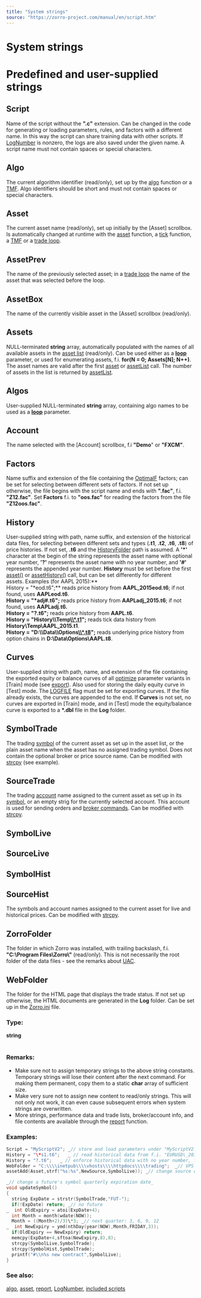 ```yaml
---
title: "System strings"
source: "https://zorro-project.com/manual/en/script.htm"
---
```


# System strings

# Predefined and user-supplied strings

## Script

Name of the script without the **".c"** extension. Can be changed in the code for generating or loading parameters, rules, and factors with a different name. In this way the script can share training data with other scripts. If [LogNumber](numtotalcycles.md) is nonzero, the logs are also saved under the given name. A script name must not contain spaces or special characters.

## Algo

The current algorithm identifier (read/only), set up by the [algo](095_algo.md) function or a [TMF](018_TradeMode.md). Algo identifiers should be short and must not contain spaces or special characters.

## Asset

The current asset name (read/only), set up initially by the \[Asset\] scrollbox. Is automatically changed at runtime with the [asset](013_Asset_Account_Lists.md) function, a [tick](089_tick_tock.md) function, a [TMF](018_TradeMode.md) or a [trade loop](fortrades.md). 

## AssetPrev

The name of the previously selected asset; in a [trade loop](fortrades.md) the name of the asset that was selected before the loop.

## AssetBox

The name of the currently visible asset in the \[Asset\] scrollbox (read/only).

## Assets

NULL-terminated **string** array, automatically populated with the names of all available assets in the [asset list](013_Asset_Account_Lists.md) (read/only). Can be used either as a [**loop**](109_loop.md) parameter, or used for enumerating assets, f.i. **for(N = 0; Assets\[N\]; N++)**. The asset names are valid after the first [asset](013_Asset_Account_Lists.md) or [assetList](013_Asset_Account_Lists.md) call. The number of assets in the list is returned by [assetList](013_Asset_Account_Lists.md).

## Algos

User-supplied NULL-terminated **string** array, containing algo names to be used as a [**loop**](109_loop.md) parameter.

## Account

The name selected with the \[Account\] scrollbox, f.i **"Demo**" or **"FXCM"**.

## Factors

Name suffix and extension of the file containing the [OptimalF](016_OptimalF_money_management.md) factors; can be set for selecting between different sets of factors. If not set up otherwise, the file begins with the script name and ends with **".fac"**, f.i. **"Z12.fac"**. Set **Factors** f.i. to **"oos.fac"** for reading the factors from the file **"Z12oos.fac"**.  

## History

User-supplied string with path, name suffix, and extension of the historical data files, for selecting between different sets and types (**.t1**, **.t2**, **.t6**, **.t8**) of price histories. If not set, **.t6** and the [HistoryFolder](007_Training.md) path is assumed. A **'\*'** character at the begin of the string represents the asset name with optional year number, **'?'** represents the asset name with no year number, and **'#'** represents the appended year number. **History** must be set before the first [asset()](013_Asset_Account_Lists.md) or [assetHistory()](loadhistory.md) call, but can be set differently for different assets. Examples (for AAPL 2015):**  
History = "\*eod.t6";** reads price history from **AAPL\_2015eod.t6**; if not found, uses **AAPLeod.t6**.  
**History = "\*adj#.t6";** reads price history from **AAPLadj\_2015.t6**; if not found, uses **AAPLadj.t6.  
History = "?.t6";** reads price history from **AAPL.t6**.  
**History = "History\\\\Temp[\\\\\*.t1](file://*.t1)";** reads tick data history from **History\\Temp\\AAPL\_2015.t1**.  
**History = "D:\\\\Data\\\\Options[\\\\\*.t8](file://*.t8)";** reads underlying price history from option chains in **D:\\Data\\Options\\AAPL.t8**.

## Curves

User-supplied string with path, name, and extension of the file containing the exported equity or balance curves of all [optimize](107_optimize.md) parameter variants in \[Train\] mode (see [export](export.htm#balance)). Also used for storing the daily equity curve in \[Test\] mode. The [LOGFILE](018_TradeMode.md) flag must be set for exporting curves. If the file already exists, the curves are appended to the end. If **Curves** is not set, no curves are exported in \[Train\] mode, and in \[Test\] mode the equity/balance curve is exported to a **\*.dbl** file in the **Log** folder.

## SymbolTrade

The trading [symbol](014_Asset_Symbols.md) of the current asset as set up in the asset list, or the plain asset name when the asset has no assigned trading symbol. Does not contain the optional broker or price source name. Can be modified with [strcpy](str_.md) (see example).

## SourceTrade

The trading [account](013_Asset_Account_Lists.md) name assigned to the current asset as set up in its [symbol](014_Asset_Symbols.md), or an empty strig for the currently selected account. This account is used for sending orders and [broker commands](113_brokerCommand.md). Can be modified with [strcpy](str_.md).

## SymbolLive

## SourceLive

## SymbolHist

## SourceHist

The symbols and account names assigned to the current asset for live and historical prices. Can be modified with [strcpy](str_.md).

## ZorroFolder

The folder in which Zorro was installed, with trailing backslash, f.i. **"C:\\Program Files\\Zorro\\"** (read/only). This is not necessarily the root folder of the data files - see the remarks about [UAC](started.htm#uac).

## WebFolder

The folder for the HTML page that displays the trade status. If not set up otherwise, the HTML documents are generated in the **Log** folder. Can be set up in the [Zorro.ini](007_Training.md) file.

### Type:

**string**  
 

### Remarks:

*   Make sure not to assign temporary strings to the above string constants. Temporary strings will lose their content after the next command. For making them permanent, copy them to a static **char** array of sufficient size.
*   Make very sure not to assign new content to read/only strings. This will not only not work, it can even cause subsequent errors when system strings are overwritten.
*   More strings, performance data and trade lists, broker/account info, and file contents are available through the [report](012_Performance_Report.md) function.

### Examples:

```c
Script = "MyScriptV2"; _// store and load parameters under "MyScriptV2.par"_
History = "\*s1.t6";   _ // read historical data from f.i. "EURUSD\_2013s1.t6"_
History = "?.t6";   _ // enforce historical data with no year number, f.i. "EURUSD.t6"_
WebFolder = "C:\\\\inetpub\\\\vhosts\\\\httpdocs\\\\trading";  _// VPS web folder_
assetAdd(Asset,strf("%s:%s",NewSource,SymbolLive)); _// change source of current asset_
```
```c
_// change a future's symbol quarterly expiration date_
void updateSymbol()
{
  string ExpDate = strstr(SymbolTrade,"FUT-");
  if(!ExpDate) return; _// no future 
_  int OldExpiry = atoi(ExpDate+4);
  int Month = month(wdate(NOW)); 
  Month = ((Month+2)/3)\*3; _// next quarter: 3, 6, 9, 12
_  int NewExpiry = ymd(nthDay(year(NOW),Month,FRIDAY,3));
  if(OldExpiry == NewExpiry) return;
  memcpy(ExpDate+4,sftoa(NewExpiry,8),8);
  strcpy(SymbolLive,SymbolTrade);
  strcpy(SymbolHist,SymbolTrade);
  printf("#\\n%s new contract",SymbolLive);
}
```

### See also:

[algo](095_algo.md), [asset](013_Asset_Account_Lists.md), [report](012_Performance_Report.md), [LogNumber](numtotalcycles.md), [included scripts](020_Included_Scripts.md)